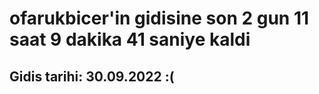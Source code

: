 # ofarukbicer'in gidisine son 2 gun 11 saat 9 dakika 41 saniye kaldi

## Gidis tarihi: 30.09.2022 :(